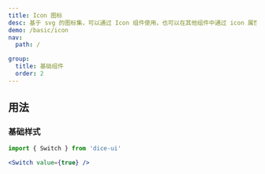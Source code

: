 ```yaml
---
title: Icon 图标
desc: 基于 svg 的图标集，可以通过 Icon 组件使用，也可以在其他组件中通过 icon 属性引用。
demo: /basic/icon
nav:
  path: /

group:
  title: 基础组件
  order: 2
---
```


## 用法

### 基础样式

```jsx
import { Switch } from 'dice-ui'

<Switch value={true} />
```
